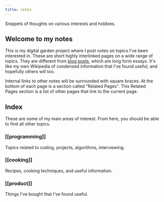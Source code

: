 ```yaml
---
title: notes
---
```

Snippets of thoughts on various interests and hobbies.

## Welcome to my notes
This is my digital garden project where I post notes on topics I've been interested in. These are short highly interlinked pages on a wide range of topics. They are different from [blog posts](/blog/), which are long form essays. It's like my own Wikipedia of condensed information that I've found useful, and hopefully others will too.


Internal links to other notes will be surrounded with square braces. At the bottom of each page is a section called "Related Pages". This Related Pages section is a list of other pages that link to the current page. 

## Index
These are some of my main areas of interest. From here, you should be able to find all other topics.

### [[programming]]
Topics related to coding, projects, algorithms, interviewing.

### [[cooking]]
Recipes, cooking techniques, and useful information.

### [[product]]
Things I've bought that I've found useful.